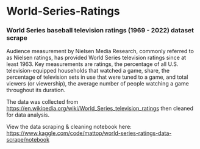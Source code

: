 # World-Series-Ratings

### World Series baseball television ratings (1969 - 2022) dataset scrape

Audience measurement by Nielsen Media Research, commonly referred to as Nielsen ratings, has provided World Series television ratings since at least 1963. Key measurements are ratings, the percentage of all U.S. television-equipped households that watched a game, share, the percentage of television sets in use that were tuned to a game, and total viewers (or viewership), the average number of people watching a game throughout its duration.

The data was collected from https://en.wikipedia.org/wiki/World_Series_television_ratings then cleaned for data analysis.

View the data scraping & cleaning notebook here: https://www.kaggle.com/code/mattop/world-series-ratings-data-scrape/notebook
